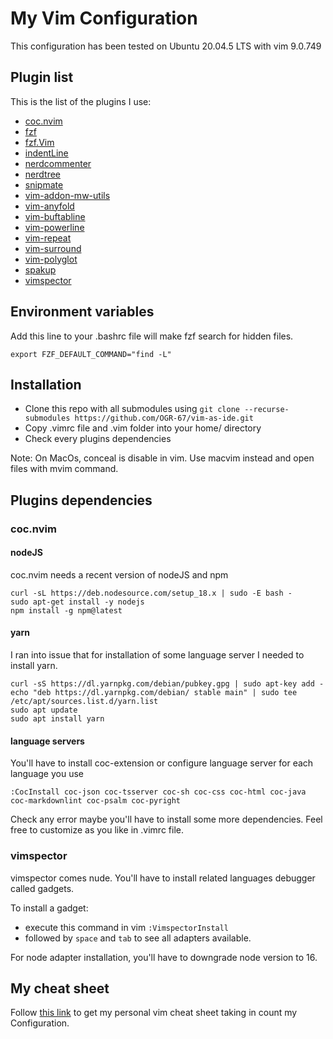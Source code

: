 # My Vim Configuration

This configuration has been tested on Ubuntu 20.04.5 LTS with vim 9.0.749

## Plugin list

This is the list of the plugins I use:

- [coc.nvim](https://github.com/neoclide/coc.nvim)
- [fzf](https://github.com/junegunn/fzf)
- [fzf.Vim](https://github.com/junegunn/fzf.vim)
- [indentLine](https://github.com/Yggdroot/indentLine)
- [nerdcommenter](https://github.com/preservim/nerdcommenter)
- [nerdtree](https://github.com/preservim/nerdtree)
- [snipmate](https://github.com/garbas/vim-snipmate)
- [vim-addon-mw-utils](https://github.com/MarcWeber/vim-addon-mw-utils)
- [vim-anyfold](https://github.com/pseewald/vim-anyfold)
- [vim-buftabline](https://github.com/ap/vim-buftabline)
- [vim-powerline](https://github.com/Lokaltog/vim-powerline)
- [vim-repeat](https://github.com/tpope/vim-repeat)
- [vim-surround](https://github.com/tpope/vim-surround)
- [vim-polyglot](https://github.com/sheerun/vim-polyglot)
- [spakup](https://github.com/rstacruz/sparkup)
- [vimspector](https://github.com/puremourning/vimspector)

## Environment variables

Add this line to your .bashrc file will make fzf search for hidden files.

```console
export FZF_DEFAULT_COMMAND="find -L"
```

## Installation

- Clone this repo with all submodules using `git clone --recurse-submodules https://github.com/OGR-67/vim-as-ide.git`
- Copy .vimrc file and .vim folder into your home/ directory
- Check every plugins dependencies

Note: On MacOs, conceal is disable in vim. Use macvim instead and open files with mvim command.

## Plugins dependencies

### coc.nvim

#### nodeJS

coc.nvim needs a recent version of nodeJS and npm

```console
curl -sL https://deb.nodesource.com/setup_18.x | sudo -E bash -
sudo apt-get install -y nodejs
npm install -g npm@latest
```

#### yarn

I ran into issue that for installation of some language server I needed to
install yarn.

```console
curl -sS https://dl.yarnpkg.com/debian/pubkey.gpg | sudo apt-key add -
echo "deb https://dl.yarnpkg.com/debian/ stable main" | sudo tee /etc/apt/sources.list.d/yarn.list
sudo apt update
sudo apt install yarn
```

#### language servers

You'll have to install coc-extension or configure language server for each
language you use

```console
:CocInstall coc-json coc-tsserver coc-sh coc-css coc-html coc-java coc-markdownlint coc-psalm coc-pyright
```

Check any error maybe you'll have to install some more dependencies. Feel free
to customize as you like in .vimrc file.

### vimspector

vimspector comes nude. You'll have to install related languages debugger called
gadgets.  

To install a gadget:

- execute this command in vim `:VimspectorInstall`
- followed by `space` and `tab` to see all adapters available.

For node adapter installation, you'll have to downgrade node version to 16.

## My cheat sheet

Follow [this
link](https://www.canva.com/design/DAFREPtgktk/o03Y-HRZqEwxBryaNzfqNQ/view?utm_content=DAFREPtgktk&utm_campaign=designshare&utm_medium=link&utm_source=publishsharelink) to get my personal vim cheat sheet taking in count my
Configuration.
